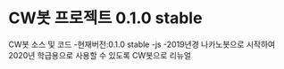# CW봇 프로젝트 0.1.0 stable
CW봇 소스 및 코드
-현재버전:0.1.0 stable
-js
-2019년경 나카노봇으로 시작하여 2020년 학급용으로 사용할 수 있도록 CW봇으로 리뉴얼

